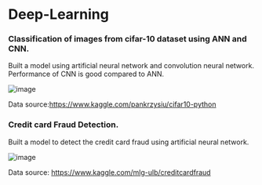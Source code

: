 # Deep-Learning
### Classification of images from cifar-10 dataset using ANN and CNN.  
Built a model using artificial neural network and convolution neural network.  
Performance of CNN is  good compared to ANN.  

![image](https://user-images.githubusercontent.com/79982401/125662532-4279f707-9867-4a90-9240-f46f72d750af.png)


Data source:https://www.kaggle.com/pankrzysiu/cifar10-python

### Credit card Fraud Detection.  
Built a model to detect the credit card fraud using artificial neural network.  

![image](https://user-images.githubusercontent.com/79982401/125662790-7419adc9-d2bc-4995-81d3-6f3ecce8f9f6.png)

Data source: https://www.kaggle.com/mlg-ulb/creditcardfraud
